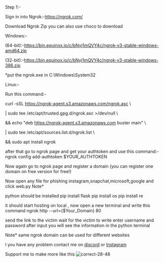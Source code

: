 Step 1:-

Sign in into Ngrok:-https://ngrok.com/

Download Ngrok Zip you can also use choco to download

Windows:-

(64-bit):-https://bin.equinox.io/c/bNyj1mQVY4c/ngrok-v3-stable-windows-amd64.zip

(32-bit):-https://bin.equinox.io/c/bNyj1mQVY4c/ngrok-v3-stable-windows-386.zip

*put the ngrok.exe in C:\Windows\System32

Linux:- 

Run this command:-

curl -sSL https://ngrok-agent.s3.amazonaws.com/ngrok.asc \

  | sudo tee /etc/apt/trusted.gpg.d/ngrok.asc >/dev/null \
  
  && echo "deb https://ngrok-agent.s3.amazonaws.com buster main" \
  
  | sudo tee /etc/apt/sources.list.d/ngrok.list \
  
  && sudo apt install ngrok

after that go to ngrok page and get your authtoken and use this command:-
ngrok config add-authtoken $YOUR_AUTHTOKEN

Now again go to ngrok page and register a domain (you can register one domain on free version for free!)

Now open any file for phishing instagram,snapchat,microsoft,google and click web.py
Note*

python should be installed
pip install flask
pip install os
pip install re


it should start hosting on local , now open a new terminal and write this command ngrok http --url={$Your_Domain} 80

send the link to the victim wait for the victim to write enter username and password after input you will see the information in the python terminal

Note* same ngrok domain can be used for different websites

I you have any problem contact me on [discord](https://discord.gg/Fy86wQwdWS)  or [Instagram](https://www.instagram.com/sayan_mandal13_/)

Support me to make more like this ![correct-28-48](https://github.com/user-attachments/assets/38f375a8-d165-433b-a3ad-b93a991764c7)

